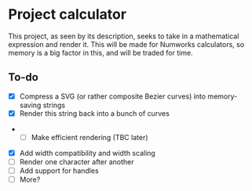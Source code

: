 # Project calculator
This project, as seen by its description, seeks to take in a mathematical expression and render it.
This will be made for Numworks calculators, so memory is a big factor in this, and will be traded for time.

## To-do

- [x] Compress a SVG (or rather composite Bezier curves) into memory-saving strings
- [x] Render this string back into a bunch of curves
- - [ ] Make efficient rendering (TBC later)
- [x] Add width compatibility and width scaling
- [ ] Render one character after another
- [ ] Add support for handles
- [ ] More?
